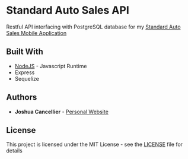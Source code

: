 # Standard Auto Sales API
Restful API interfacing with PostgreSQL database for my [Standard Auto Sales Mobile Application](https://github.com/jcancellier/standard-auto-sales-app)

## Built With

* [NodeJS](https://node.js.org) - Javascript Runtime
* Express
* Sequelize

## Authors

* **Joshua Cancellier** - [Personal Website](https://jcancellier.github.io)

## License

This project is licensed under the MIT License - see the [LICENSE](LICENSE) file for details
